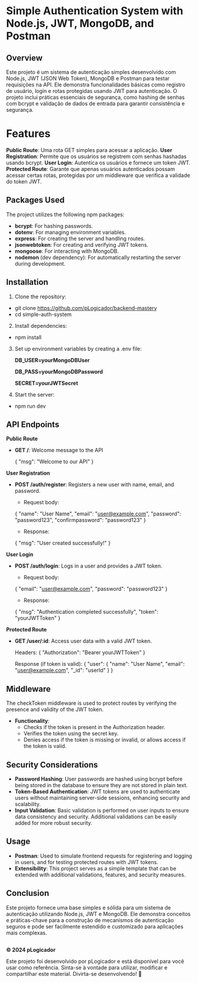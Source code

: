 <h1> Simple Authentication System with Node.js, JWT, MongoDB, and Postman </h1>

## Overview
Este projeto é um sistema de autenticação simples desenvolvido com Node.js, JWT (JSON Web Token), MongoDB e Postman para testar requisições na API. Ele demonstra funcionalidades básicas como registro de usuário, login e rotas protegidas usando JWT para autenticação. O projeto inclui práticas essenciais de segurança, como hashing de senhas com bcrypt e validação de dados de entrada para garantir consistência e segurança.

# Features
**Public Route**: Uma rota GET simples para acessar a aplicação.
**User Registration**: Permite que os usuários se registrem com senhas hashadas usando bcrypt.
**User Login**: Autentica os usuários e fornece um token JWT.
**Protected Route**: Garante que apenas usuários autenticados possam acessar certas rotas, protegidas por um middleware que verifica a validade do token JWT.

## Packages Used
The project utilizes the following npm packages:

* **bcrypt**: For hashing passwords.
* **dotenv**: For managing environment variables.
* **express**: For creating the server and handling routes.
* **jsonwebtoken**: For creating and verifying JWT tokens.
* **mongoose**: For interacting with MongoDB.
* **nodemon** (dev dependency): For automatically restarting the server during development.

## Installation
1. Clone the repository:

  * git clone https://github.com/pLogicador/backend-mastery
  * cd simple-auth-system
  
2. Install dependencies:

  * npm install


3. Set up environment variables by creating a .env file:

    **DB_USER=yourMongoDBUser**
    
    **DB_PASS=yourMongoDBPassword**
    
    **SECRET=yourJWTSecret**

4. Start the server:

  * npm run dev

## API Endpoints
  **Public Route**

  * **GET /**: Welcome message to the API
  
    {
      "msg": "Welcome to our API"
    }

**User Registration**
* **POST /auth/register**: Registers a new user with name, email, and password.
  
  * Request body:
    
   {
     "name": "User Name",
     "email": "user@example.com",
     "password": "password123",
     "confirmpassword": "password123"
   }

  * Response:
  
   {
   "msg": "User created successfully!"
   }


**User Login**
 * **POST /auth/login**: Logs in a user and provides a JWT token.
    
    * Request body:
    
     {
       "email": "user@example.com",
       "password": "password123"
     }

    * Response:
    
     {
       "msg": "Authentication completed successfully",
       "token": "yourJWTToken"
     }

**Protected Route**
   * **GET /user/:id**: Access user data with a valid JWT token.

      Headers:
      {
        "Authorization": "Bearer yourJWTToken"
      }
      
      Response (if token is valid):
      {
        "user": {
          "name": "User Name",
          "email": "user@example.com",
          "_id": "userId"
        }
      }

## Middleware
The checkToken middleware is used to protect routes by verifying the presence and validity of the JWT token.

* **Functionality**:
  * Checks if the token is present in the Authorization header.
  * Verifies the token using the secret key.
  * Denies access if the token is missing or invalid, or allows access if the token is valid.
    
## Security Considerations
  * **Password Hashing**: User passwords are hashed using bcrypt before being stored in the database to ensure they are not stored in plain text.
  * **Token-Based Authentication**: JWT tokens are used to authenticate users without maintaining server-side sessions, enhancing security and scalability.
  * **Input Validation**: Basic validation is performed on user inputs to ensure data consistency and security. Additional validations can be easily added for more robust security.
   
## Usage
* **Postman**: Used to simulate frontend requests for registering and logging in users, and for testing protected routes with JWT tokens.
* **Extensibility**: This project serves as a simple template that can be extended with additional validations, features, and security measures.

## Conclusion
Este projeto fornece uma base simples e sólida para um sistema de autenticação utilizando Node.js, JWT e MongoDB. Ele demonstra conceitos e práticas-chave para a construção de mecanismos de autenticação seguros e pode ser facilmente estendido e customizado para aplicações mais complexas.


##
**© 2024 pLogicador**

Este projeto foi desenvolvido por pLogicador e está disponível para você usar como referência. Sinta-se à vontade para utilizar, modificar e compartilhar este material. Divirta-se desenvolvendo! 🚀
